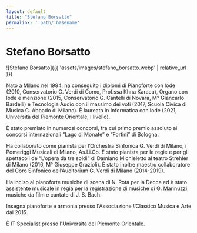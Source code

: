 ```yaml
---
layout: default
title: "Stefano Borsatto"
permalink: ':path/:basename'
---
```


# Stefano Borsatto
![Stefano Borsatto]({{ 'assets/images/stefano_borsatto.webp' | relative_url }})

Nato a Milano nel 1994, ha conseguito i diplomi di Pianoforte con lode (2010, Conservatorio G. Verdi di Como, Prof.ssa Khna Karaca), Organo con lode e menzione (2015, Conservatorio G. Cantelli di Novara, M° Giancarlo Bardelli) e Tecnologia Audio con il massimo dei voti (2017, Scuola Civica di Musica C. Abbado di Milano). È laureato in Informatica con lode (2021, Università del Piemonte Orientale, I livello).

È stato premiato in numerosi concorsi, fra cui primo premio assoluto ai concorsi internazionali “Lago di Monate” e “Fortini” di Bologna.

Ha collaborato come pianista per l’Orchestra Sinfonica G. Verdi di Milano, i Pomeriggi Musicali di Milano, As.Li.Co. È stato pianista per le regie e per gli spettacoli de “L’opera da tre soldi” di Damiano Michieletto al teatro Strehler di Milano (2016, M° Giuseppe Grazioli). È stato inoltre maestro collaboratore del Coro Sinfonico dell’Auditorium G. Verdi di Milano (2014-2019).

Ha inciso al pianoforte musiche di scena di N. Rota per la Decca ed è stato assistente musicale in regia per la registrazione di musiche di G. Marinuzzi, musiche da film e cantate di J. S. Bach.

Insegna pianoforte e armonia presso l'Associazione *Il*Classico Musica e Arte dal 2015.

È IT Specialist presso l'Università del Piemonte Orientale. 
